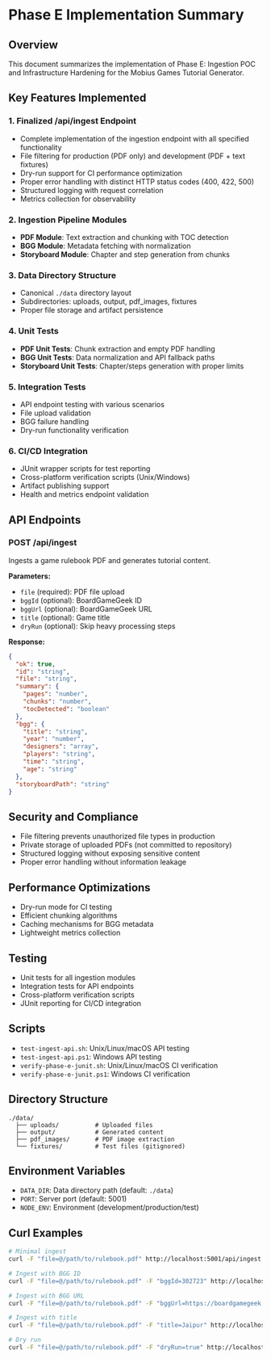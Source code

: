 # Phase E Implementation Summary

## Overview
This document summarizes the implementation of Phase E: Ingestion POC and Infrastructure Hardening for the Mobius Games Tutorial Generator.

## Key Features Implemented

### 1. Finalized /api/ingest Endpoint
- Complete implementation of the ingestion endpoint with all specified functionality
- File filtering for production (PDF only) and development (PDF + text fixtures)
- Dry-run support for CI performance optimization
- Proper error handling with distinct HTTP status codes (400, 422, 500)
- Structured logging with request correlation
- Metrics collection for observability

### 2. Ingestion Pipeline Modules
- **PDF Module**: Text extraction and chunking with TOC detection
- **BGG Module**: Metadata fetching with normalization
- **Storyboard Module**: Chapter and step generation from chunks

### 3. Data Directory Structure
- Canonical `./data` directory layout
- Subdirectories: uploads, output, pdf_images, fixtures
- Proper file storage and artifact persistence

### 4. Unit Tests
- **PDF Unit Tests**: Chunk extraction and empty PDF handling
- **BGG Unit Tests**: Data normalization and API fallback paths
- **Storyboard Unit Tests**: Chapter/steps generation with proper limits

### 5. Integration Tests
- API endpoint testing with various scenarios
- File upload validation
- BGG failure handling
- Dry-run functionality verification

### 6. CI/CD Integration
- JUnit wrapper scripts for test reporting
- Cross-platform verification scripts (Unix/Windows)
- Artifact publishing support
- Health and metrics endpoint validation

## API Endpoints

### POST /api/ingest
Ingests a game rulebook PDF and generates tutorial content.

**Parameters:**
- `file` (required): PDF file upload
- `bggId` (optional): BoardGameGeek ID
- `bggUrl` (optional): BoardGameGeek URL
- `title` (optional): Game title
- `dryRun` (optional): Skip heavy processing steps

**Response:**
```json
{
  "ok": true,
  "id": "string",
  "file": "string",
  "summary": {
    "pages": "number",
    "chunks": "number",
    "tocDetected": "boolean"
  },
  "bgg": {
    "title": "string",
    "year": "number",
    "designers": "array",
    "players": "string",
    "time": "string",
    "age": "string"
  },
  "storyboardPath": "string"
}
```

## Security and Compliance
- File filtering prevents unauthorized file types in production
- Private storage of uploaded PDFs (not committed to repository)
- Structured logging without exposing sensitive content
- Proper error handling without information leakage

## Performance Optimizations
- Dry-run mode for CI testing
- Efficient chunking algorithms
- Caching mechanisms for BGG metadata
- Lightweight metrics collection

## Testing
- Unit tests for all ingestion modules
- Integration tests for API endpoints
- Cross-platform verification scripts
- JUnit reporting for CI/CD integration

## Scripts
- `test-ingest-api.sh`: Unix/Linux/macOS API testing
- `test-ingest-api.ps1`: Windows API testing
- `verify-phase-e-junit.sh`: Unix/Linux/macOS CI verification
- `verify-phase-e-junit.ps1`: Windows CI verification

## Directory Structure
```
./data/
  ├── uploads/          # Uploaded files
  ├── output/           # Generated content
  ├── pdf_images/       # PDF image extraction
  └── fixtures/         # Test files (gitignored)
```

## Environment Variables
- `DATA_DIR`: Data directory path (default: `./data`)
- `PORT`: Server port (default: 5001)
- `NODE_ENV`: Environment (development/production/test)

## Curl Examples
```bash
# Minimal ingest
curl -F "file=@/path/to/rulebook.pdf" http://localhost:5001/api/ingest

# Ingest with BGG ID
curl -F "file=@/path/to/rulebook.pdf" -F "bggId=302723" http://localhost:5001/api/ingest

# Ingest with BGG URL
curl -F "file=@/path/to/rulebook.pdf" -F "bggUrl=https://boardgamegeek.com/boardgame/302723" http://localhost:5001/api/ingest

# Ingest with title
curl -F "file=@/path/to/rulebook.pdf" -F "title=Jaipur" http://localhost:5001/api/ingest

# Dry run
curl -F "file=@/path/to/rulebook.pdf" -F "dryRun=true" http://localhost:5001/api/ingest
```